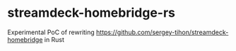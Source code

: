 # streamdeck-homebridge-rs
Experimental PoC of rewriting https://github.com/sergey-tihon/streamdeck-homebridge in Rust

